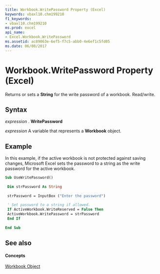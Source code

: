 ```yaml
---
title: Workbook.WritePassword Property (Excel)
keywords: vbaxl10.chm199210
f1_keywords:
- vbaxl10.chm199210
ms.prod: excel
api_name:
- Excel.Workbook.WritePassword
ms.assetid: ac89063e-6ef5-f7c5-abb0-4e6ef1c5fd05
ms.date: 06/08/2017
---
```



# Workbook.WritePassword Property (Excel)

Returns or sets a **String** for the write password of a workbook. Read/write.


## Syntax

 _expression_ . **WritePassword**

 _expression_ A variable that represents a **Workbook** object.


## Example

In this example, if the active workbook is not protected against saving changes, Microsoft Excel sets the password to a string as the write password for the active workbook.


```vb
Sub UseWritePassword() 
 
 Dim strPassword As String 
 
 strPassword = InputBox ("Enter the password") 
 
 ' Set password to a string if allowed. 
 If ActiveWorkbook.WriteReserved = False Then 
 ActiveWorkbook.WritePassword = strPassword 
 End If 
 
End Sub
```


## See also


#### Concepts


[Workbook Object](workbook-object-excel.md)

